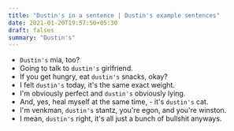 ```yaml
---
title: "Dustin's in a sentence | Dustin's example sentences"
date: 2021-01-20T19:57:50+05:30
draft: falses
summary: "Dustin's"
---
```

- `Dustin's` mia, too?
- Going to talk to `dustin's` girlfriend.
- If you get hungry, eat `dustin's` snacks, okay?
- I felt `dustin's` today, it's the same exact weight.
- I'm obviously perfect and `dustin's` obviously lying.
- And, yes, heal myself at the same time, - it's `dustin's` cat.
- I'm venkman, `dustin's` stantz, you're egon, and you're winston.
- I mean, `dustin's` right, it's all just a bunch of bullshit anyways.
                 
